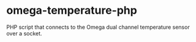 # omega-temperature-php
PHP script that connects to the Omega dual channel temperature sensor over a socket.
